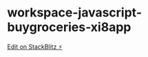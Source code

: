 # workspace-javascript-buygroceries-xi8app

[Edit on StackBlitz ⚡️](https://stackblitz.com/edit/workspace-javascript-buygroceries-xi8app)